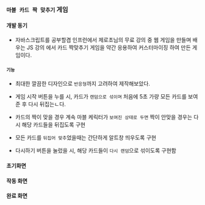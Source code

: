 ### `마블 카드 짝 맞추기` 게임

#### 개발 동기

- 자바스크립트를 공부할겸 인프런에서 제로초님의 무료 강의 중 웹 게임을 만들며 배우는 JS 강의 에서 카드 짝맞추기 게임을 약간 응용하여 커스터마이징 하여 만든 게임이다.

#### `기능`

- 최대한 깔끔한 디자인으로 `반응형`까지 고려하여 제작해보았다.

- 게임 시작 버튼을 누를 시, 카드가 `랜덤으로 섞이며` 처음에 5초 가량 모든 카드를 보여준 후 다시 뒤집는ㄴ다.

- 카드의 짝이 맞을 경우 계속 마블 케릭터가 `보여진 상태로 두면` 짝이 안맞을 경우는 다시 해당 카드들을 뒤집도록 구현

- 모든 카드를 `뒤집어 맞추`었을때는 간단하게 알트창 띄우도록 구현

- 다시하기 버튼을 눌렀을 시, 해당 카드들이 `다시 랜덤`으로 섞이도록 구현함

#### 초기화면

#### 작동 화면

#### 완료 화면
